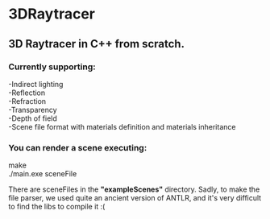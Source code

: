 # 3DRaytracer
## 3D Raytracer in C++ from scratch.
### Currently supporting:  <br />
-Indirect lighting  <br />
-Reflection  <br />
-Refraction  <br />
-Transparency  <br />
-Depth of field  <br />
-Scene file format with materials definition and materials inheritance

### You can render a scene executing: 
  make   <br />
  ./main.exe  sceneFile   <br />

There are sceneFiles in the <b>"exampleScenes"</b> directory.
Sadly, to make the file parser, we used quite an ancient version of ANTLR, and it's very difficult to find the libs to compile it :(
